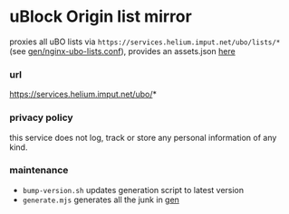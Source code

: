 # uBlock Origin list mirror
proxies all uBO lists via `https://services.helium.imput.net/ubo/lists/*` (see [gen/nginx-ubo-lists.conf](gen/nginx-ubo-lists.conf)), provides an assets.json [here](https://services.helium.imput.net/ubo/assets.json)

### url
https://services.helium.imput.net/ubo/*

### privacy policy
this service does not log, track or store any personal information of any kind.

### maintenance
- `bump-version.sh` updates generation script to latest version
- `generate.mjs` generates all the junk in [gen](gen/)
